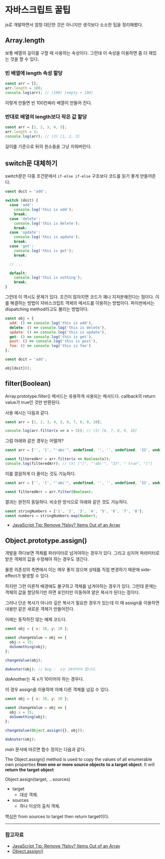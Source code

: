 # 자바스크립트 꿀팁

js로 개발하면서 엄청 대단한 것은 아니지만 생각보다 소소한 팁을 정리해봤다.

## Array.length

보통 배열의 길이를 구할 때 사용하는 속성이다. 그런데 이 속성을 이용하면 좀 더 재밌는 것을 할 수 있다.

### 빈 배열에 length 속성 할당

```js
const arr = [];
arr.length = 100;
console.log(arr); // (100) [empty × 100]
```

이렇게 만들면 빈 100칸짜리 배열이 만들어 진다.

### 반대로 배열의 length보다 작은 값 할당

```js
const arr = [1, 2, 3, 4, 5];
arr.length = 3;
console.log(arr); // (3) [1, 2, 3]
```

길이를 기준으로 뒤의 원소들을 그냥 지워버린다.

## switch문 대체하기

switch문은 다중 조건문에서 `if-else if-else` 구조보다 코드를 읽기 좋게 만들어준다.

```js
const doit = 'add';

switch (doit) {
  case 'add':
    console.log('this is add');
    break;
  case 'delete':
    console.log('this is delete');
    break;
  case 'update':
    console.log('this is update');
    break;
  case 'get':
    console.log('this is get');
    break;

  // ...

  default:
    console.log('this is nothing');
    break;
}
```

그런데 이 역시도 문제가 있다. 조건이 많아지면 코드가 꽤나 지저분해진다는 점이다. 이를 해결하는 방법이 자바스크립트 객체의 메서드를 이용하는 방법이다. 파이썬에서는 dispatching method라고도 불리는 방법이다.

```js
const obj = {
  add: () => console.log('this is add'),
  delete: () => console.log('this is delete'),
  update: () => console.log('this is update'),
  get: () => console.log('this is get'),
  post: () => console.log('this is post'),
  foo: () => console.log('this is foo')
};

const doit = 'add';

obj[doit]();
```

## filter(Boolean)

Array.prototype.filter() 메서드는 유용하게 사용되는 메서드다. callback의 return value가 true인 것만 반환된다.

사용 예시는 다음과 같다.

```js
const arr = [1, 2, 3, 4, 5, 6, 7, 8, 9, 10];

console.log(arr.filter(x => x > 5)); // (5) [6, 7, 8, 9, 10]
```

그럼 아래와 같은 경우는 어떨까?

```js
const arr = ['', '[', "'abc'", undefined, '', '', undefined, '33', undefined, ' true', ']', ''];

const filteredArr = arr.filter(x => Boolean(x));
console.log(filteredArr); // (5) ["[", "'abc'", "33", " true", "]"]
```

이를 깔끔하게 더 줄이는 것도 가능하다.

```js
const arr = ['', '[', "'abc'", undefined, '', '', undefined, '33', undefined, ' true', ']', ''];

const filteredArr = arr.filter(Boolean);
```

결과는 완전히 동일하다. 비슷한 방식으로 아래와 같은 것도 가능하다.

```js
const stringNumbers = ['1', '2', '3', '4', '5', '6', '7', '8'];
const numbers = stringNumbers.map(Number);
```

- [JavaScript Tip: Remove ?falsy? Items Out of an Array](http://www.devign.me/javascript-tip-remove-falsy-items-out-of-an-array)

## Object.prototype.assign()

개발을 하다보면 객체를 파라미터로 넘겨야하는 경우가 있다. 그리고 심지어 파라미터로 받은 객체의 값을 수정해야 하는 경우도 생긴다.

물론 의존성의 측면에서 이는 매우 좋지 않으며 상태를 직접 변경하기 때문에 side-effect가 발생할 수 있다.

하지만 그런 이론적 배경에도 불구하고 객체를 넘겨야하는 경우가 있다. 그런데 문제는 객체의 값을 할당하기만 하면 포인터만 이동하여 얕은 복사가 된다는 점이다.

그러나 단순 복사가 아니라 깊은 복사가 필요한 경우가 있는데 이 때 assign을 이용하면 내용만 같은 새로운 객체가 만들어진다.

아래는 동작하진 않는 예제 코드다.

```js
const obj = { x: 10, y: 20 };

const changeValue = obj => {
  obj.x = 15;
  doSomething(obj);
};

changeValue(obj);

doAnoter(obj); // bug :  x는 10이어야 합니다.
```

doAnother는 꼭 x가 10이어야 하는 경우다.

이 경우 assign을 이용하여 아예 다른 객체를 넘길 수 있다.

```js
const obj = { x: 10, y: 20 };

const changeValue = obj => {
  obj.x = 15;
  doSomething(obj);
};

changeValue(Object.assign({}, obj));

doAnoter(obj);
```

mdn 문서에 따르면 함수 정의는 다음과 같다.

The Object.assign() method is used to copy the values of all enumerable own properties **from one or more source objects** **to a target object**. It will **return the target object**

Object.assign(target, ...sources)

- target
  - 대상 객체.
- sources
  - 하나 이상의 출처 객체.

핵심은 from sources to target then return target이다.

---

### 참고자료

- [JavaScript Tip: Remove ?falsy? Items Out of an Array](http://www.devign.me/javascript-tip-remove-falsy-items-out-of-an-array)
- [Object​.assign()](https://developer.mozilla.org/en-US/docs/Web/JavaScript/Reference/Global_Objects/Object/assign)
